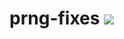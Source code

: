 # prng-fixes [![](https://jitpack.io/v/adstro/prng-fixes.svg)](https://jitpack.io/#adstro/prng-fixes)